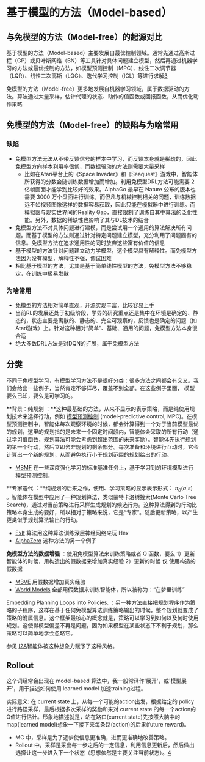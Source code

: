 

<!--
 * @version:
 * @Author:  StevenJokess（蔡舒起） https://github.com/StevenJokess
 * @Date: 2023-02-23 20:09:19
 * @LastEditors:  StevenJokess（蔡舒起） https://github.com/StevenJokess
 * @LastEditTime: 2023-04-09 23:51:46
 * @Description:
 * @Help me: 如有帮助，请赞助，失业3年了。![支付宝收款码](https://github.com/StevenJokess/d2rl/blob/master/img/%E6%94%B6.jpg)
 * @TODO::
 * @Reference:
-->
# 基于模型的方法（Model-based）

## 与免模型的方法（Model-free）的起源对比

基于模型的方法（Model-based）主要发展自最优控制领域。通常先通过高斯过程（GP）或贝叶斯网络（BN）等工具针对具体问题建立模型，然后再通过机器学习的方法或最优控制的方法，如模型预测控制（MPC）、线性二次调节器（LQR）、线性二次高斯（LQG）、迭代学习控制（ICL）等进行求解[3]

免模型的方法（Model-free）更多地发展自机器学习领域，属于数据驱动的方法。算法通过大量采样，估计代理的状态、动作的值函数或回报函数，从而优化动作策略

## 免模型的方法（Model-free）的缺陷与为啥常用

### 缺陷

- 免模型方法无法从不带反馈信号的样本中学习，而反馈本身就是稀疏的，因此免模型方向样本利用率很低，而数据驱动的方法则需要大量采样
  - 比如在Atari平台上的《Space Invader》和《Seaquest》游戏中，智能体所获得的分数会随训练数据增加而增加。利用免模型DRL方法可能需要 2 亿帧画面才能学到比较好的效果。AlphaGo 最早在 Nature 公布的版本也需要 3000 万个盘面进行训练。而但凡与机械控制相关的问题，训练数据远不如视频图像这样的数据容易获取，因此只能在模拟器中进行训练。而模拟器与现实世界间的Reality Gap，直接限制了训练自其中算法的泛化性能。另外，数据的稀缺性也影响了其与DL技术的结合
- 免模型方法不对具体问题进行建模，而是尝试用一个通用的算法解决所有问题。而基于模型的方法则通过针对特定问题建立模型，充分利用了问题固有的信息。免模型方法在追求通用性的同时放弃这些富有价值的信息
- 基于模型的方法针对问题建立动力学模型，这个模型具有解释性。而免模型方法因为没有模型，解释性不强，调试困难
- 相比基于模型的方法，尤其是基于简单线性模型的方法，免模型方法不够稳定，在训练中极易发散

### 为啥常用

- 免模型的方法相对简单直观，开源实现丰富，比较容易上手
- 当前RL的发展还处于初级阶段，学界的研究重点还是集中在环境是确定的、静态的，状态主要是离散的、静态的、完全可观察的，反馈也是确定的问题（如Atari游戏）上。针对这种相对“简单”、基础、通用的问题，免模型方法本身很合适
- 绝大多数DRL方法是对DQN的扩展，属于免模型方法


## 分类

不同于免模型学习，有模型学习方法不是很好分类：很多方法之间都会有交叉。我们会给出一些例子，当然肯定不够详尽，覆盖不到全部。在这些例子里面， 模型 要么已知，要么是可学习的。

**背景：纯规划 ：**这种最基础的方法，从来不显示的表示策略，而是纯使用规划技术来选择行动，例如 [模型预测控制](/MPC.md) (model-predictive control, MPC)。在模型预测控制中，智能体每次观察环境的时候，都会计算得到一个对于当前模型最优的规划，这里的规划指的是未来一个固定时间段内，智能体会采取的所有行动（通过学习值函数，规划算法可能会考虑到超出范围的未来奖励）。智能体先执行规划的第一个行动，然后立即舍弃规划的剩余部分。每次准备和环境进行互动时，它会计算出一个新的规划，从而避免执行小于规划范围的规划给出的行动。

- [MBMF](https://sites.google.com/view/mbmf) 在一些深度强化学习的标准基准任务上，基于学习到的环境模型进行模型预测控制。

**专家迭代 ：**纯规划的后来之作，使用、学习策略的显示表示形式： $\pi_{\theta}(a|s)$ 。智能体在模型中应用了一种规划算法，类似蒙特卡洛树搜索(Monte Carlo Tree Search)，通过对当前策略进行采样生成规划的候选行为。这种算法得到的行动比策略本身生成的要好，所以相对于策略来说，它是“专家”。随后更新策略，以产生更类似于规划算法输出的行动。

- [ExIt](https://arxiv.org/abs/1705.08439) 算法用这种算法训练深层神经网络来玩 Hex
- [AlphaZero](https://arxiv.org/abs/1712.01815) 这种方法的另一个例子

**免模型方法的数据增强** ：使用免模型算法来训练策略或者 Q 函数，要么 1）更新智能体的时候，用构造出的假数据来增加真实经验 2）更新的时候 仅 使用构造的假数据

- [MBVE](https://arxiv.org/abs/1803.00101) 用假数据增加真实经验
- [World Models](https://worldmodels.github.io/) 全部用假数据来训练智能体，所以被称为：“在梦里训练”

Embedding Planning Loops into Policies. ：另一种方法直接把规划程序作为策略的子程序，这样在基于任何免模型算法训练策略输出的时候，整个规划就变成了策略的附属信息。这个框架最核心的概念就是，策略可以学习到如何以及何时使用规划。这使得模型偏差不再是问题，因为如果模型在某些状态下不利于规划，那么策略可以简单地学会忽略它。

参见 [I2A](https://arxiv.org/abs/1707.06203)智能体被这种想象力赋予了这种风格。

## Rollout

这个词经常会出现在 model-based 算法中，我一般常译作'展开'，或'模型展开'，用于描述如何使用 learned model 加速training过程。

实际意义: 在 current state 上，从每一个可能的action出发，根据给定的 policy 进行路径采样，最后根据多次采样的奖励和来对 current state 的每一个action的Q值进行估计。形象地描述就是，站在路口(current state)先按照大脑中的map(learned model)想象一下接下来每条路(action)的后果(future reward)。

- MC 中，采样是为了逐步使信息更准确，进而更准确地改善策略。
- Rollout 中，采样是采出每一步之后的一定信息，利用信息更新后，然后做出选择让这一步进入下一个状态（思想依然是主要关注当前状态）。[4]

[1]: https://spinningup.readthedocs.io/zh_CN/latest/spinningup/rl_intro2.html
[2]: https://spinningup.openai.com/en/latest/spinningup/rl_intro2.html
[3]: https://yuancl.github.io/2019/02/22/rl/%E5%BC%BA%E5%8C%96%E5%AD%A6%E4%B9%A0%E7%8E%B0%E7%8A%B6%E4%B8%8E%E6%9C%AA%E6%9D%A5/
[4]: https://zhuanlan.zhihu.com/p/115629505
